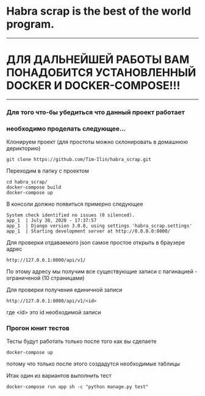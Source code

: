 # Habra scrap is the best of the world program.
___
# ДЛЯ ДАЛЬНЕЙШЕЙ РАБОТЫ ВАМ ПОНАДОБИТСЯ УСТАНОВЛЕННЫЙ DOCKER И DOCKER-COMPOSE!!!
___
### Для того что-бы убедиться что данный проект работает
### необходимо проделать следующее...

Клонируем проект (для простоты можно склонировать в домашнюю дерикторию)
```
git clone https://github.com/Tim-Ilin/habra_scrap.git
```
Переходим в папку с проектом
```
cd habra_scrap/
docker-compose build
docker-compose up
```
В консоли должно появиться примерно следующее
```
System check identified no issues (0 silenced).
app_1  | July 30, 2020 - 17:37:57
app_1  | Django version 3.0.8, using settings 'habra_scrap.settings'
app_1  | Starting development server at http://0.0.0.0:8000/
```
Для проверки отдаваемого json самое простое открыть в браузере адрес
```
http://127.0.0.1:8000/api/v1/
```
По этому адресу мы получим все существующие записи с пагинацией - ограниченой (10 страницами)

Для проверки получения единичной записи
```
http://127.0.0.1:8000/api/v1/<id>
```
где \<id> это id необходимой записи

### Прогон юнит тестов
Тесты будут работать только после того как вы сделаете
```
docker-compose up
```
потому что только после этого создадутся необходимые таблицы

Итак один из вариантов выполнить тест
```shell script
docker-compose run app sh -c "python manage.py test"
```